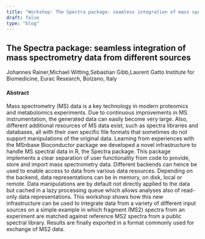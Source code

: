 ```yaml
---
title: "Workshop: The Spectra package: seamless integration of mass spectrometry data from different sources"
draft: false
type: "blog"
---
```


## The Spectra package: seamless integration of mass spectrometry data from different sources
Johannes Rainer,Michael Witting,Sebastian Gibb,Laurent Gatto
Institute for Biomedicine, Eurac Research, Bolzano, Italy
#### Abstract

Mass spectrometry (MS) data is a key technology in modern proteomics and metabolomics experiments. Due to continuous improvements in MS instrumentation, the generated data can easily become very large. Also, different additional resources of MS data exist, such as spectra libraries and databases, all with their own specific file formats that sometimes do not support manipulations of the original data. Learning from experiences with the MSnbase Bioconductor package we developed a novel infrastructure to handle MS spectral data in R, the Spectra package. This package implements a clear separation of user functionality from code to provide, store and import mass spectrometry data. Different backends can hence be used to enable access to data from various data resources. Depending on the backend, data representations can be in memory, on disk, local or remote. Data manipulations are by default not directly applied to the data but cached in a lazy processing queue which allows analyses also of read-only data representations. This workshop shows how this new infrastructure can be used to integrate data from a variety of different input sources on a simple example in which fragment (MS2) spectra from an experiment are matched against reference MS2 spectra from a public spectral library. Results are finally exported in a format commonly used for exchange of MS2 data.
